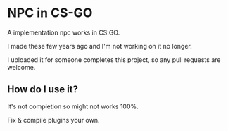# NPC in CS-GO
A implementation npc works in CS:GO.

I made these few years ago and I'm not working on it no longer.

I uploaded it for someone completes this project, so any pull requests are welcome.

## How do I use it?
It's not completion so might not works 100%.

Fix & compile plugins your own. 
